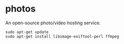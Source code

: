 # photos
An open-source photo/video hosting service.



```
sudo apt-get update
sudo apt-get install libimage-exiftool-perl ffmpeg
```